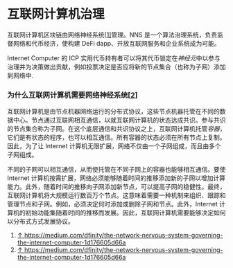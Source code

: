 # 互联网计算机治理

互联网计算机区块链由网络神经系统[[1\]](https://wiki.internetcomputer.org/wiki/Governance_of_the_Internet_Computer#cite_note-1)管理。NNS 是一个算法治理系统，负责监督网络和代币经济，使构建 DeFi dapp、开放互联网服务和企业系统成为可能。

Internet Computer 的 ICP 实用代币持有者可以将其代币锁定在*神经元*中以参与治理并为决策做出贡献，例如投票决定是否应将新的节点集合（也称为子网）添加到网络中.

### 为什么互联网计算机需要网络神经系统[[2\]](https://wiki.internetcomputer.org/wiki/Governance_of_the_Internet_Computer#cite_note-2)

互联网计算机是由节点机器网络运行的分布式协议，这些节点机器托管在不同的数据中心。节点通过互联网相互通信，以就互联网计算机的状态达成共识。参与共识的节点集合称为子网。在这个底层通信和共识协议之上，互联网计算机托管*容器*，它们是有状态的程序，也可以相互通信。所有容器的状态必须在所有节点上复制。因此，为了让 Internet 计算机无限扩展，网络不仅由一个子网组成，而且由多个子网组成。

不同的子网可以相互通信，从而使托管在不同子网上的容器也能够相互通信。要使 Internet 计算机按需扩展，网络必须能够随着时间的推移添加新的子网以增加计算能力。此外，随着时间的推移向子网添加新节点，可以提高子网的稳健性。最终，互联网计算机将大规模运行数百万个节点。这意味着需要一种机制来组织、跟踪和管理节点和子网。例如，必须决定何时添加或删除子网和节点。此外，Internet 计算机的初始功能集随着时间的推移而发展。因此，互联网计算机需要能够决定如何以分布式方式发展协议。

1. [↑ ](https://wiki.internetcomputer.org/wiki/Governance_of_the_Internet_Computer#cite_ref-1)https://medium.com/dfinity/the-network-nervous-system-governing-the-internet-computer-1d176605d66a
2. [↑ ](https://wiki.internetcomputer.org/wiki/Governance_of_the_Internet_Computer#cite_ref-2)https://medium.com/dfinity/the-network-nervous-system-governing-the-internet-computer-1d176605d66a
